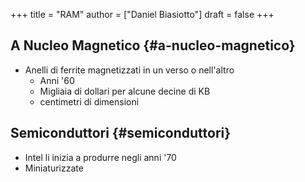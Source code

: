 +++
title = "RAM"
author = ["Daniel Biasiotto"]
draft = false
+++

## A Nucleo Magnetico {#a-nucleo-magnetico}

-   Anelli di ferrite magnetizzati in un verso o nell'altro
    -   Anni '60
    -   Migliaia di dollari per alcune decine di KB
    -   centimetri di dimensioni


## Semiconduttori {#semiconduttori}

-   Intel li inizia a produrre negli anni '70
-   Miniaturizzate